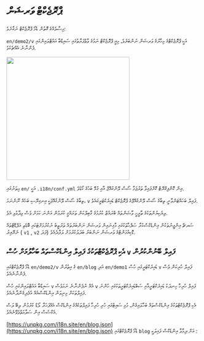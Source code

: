 # ޕްރޮޖެކްޓް ވަރޝަން

މިސާލެއްގެ ގޮތުން ޑެމޯ ޕްރޮޖެކްޓް ނަގާށެވެ:

`en/demo2/v` އަކީ ޕްރޮޖެކްޓްގެ މިހާރުގެ ވަރޝަން ނަންބަރެވެ، މިއީ ޕްރޮޖެކްޓް ނަމުގެ ވާތްފަރާތުގައި ސައިޑްބާ އައުޓްލައިންގައި ފެންނާނެ އެއްޗެކެވެ.

<img src="https://p.3ti.site/1721290486.avif" width="320px">

މިތަނުގައި `en/` އަކީ `.i18n/conf.yml` އިން ކޮންފިގްރޭޓް ކޮށްފައިވާ ތަރުޖަމާ ސޯސް ލޭންގުއޭޖް އާއި ގުޅޭ ބަހުގެ ކޯޑެވެ.

ތިބާގެ ސޯސް ލޭންގުއޭޖަކީ އިނގިރޭސި ބަހެއް ނޫންނަމަ، `v` ފައިލް ބަހައްޓަންވާނީ ތިބާގެ ސޯސް ލޭންގުއޭޖްގެ ޕްރޮޖެކްޓް ޑައިރެކްޓަރީގައެވެ.

ލިޔެކިޔުންތަކުގެ ތާރީހީ ވާޝަންތައް ބްރައުޒް ކުރުމުގެ ގާބިލްކަން ތަރައްގީ ކުރަމުން އަންނަ ކަމަށް ވެސް ވިދާޅުވި އެވެ.

ސަރޗް އިންޖީނުތަކުން އިންޑެކްސްކުރާ ޞަފްޙާތަކުގައި މާގިނައިން ވަރޝަން ނަންބަރުތައް ތަރުތީބު ނުކުރުމަށްޓަކައި ބޮޑެތި އަޕްޑޭޓްތައް ނެރޭއިރު ( `v1` , `v2` ފަދަ) ޑޮކިއުމަންޓްގެ ވަރޝަން ނަންބަރު ބަދަލުކުރުމަށް ލަފާދެއެވެ.

## އެކި ޕްރޮޖެކްޓްތަކުގެ ފައިލް އިންޑެކްސްތައް ބަހާލުމަށް ހުސް `v` ފައިލް ބޭނުންކުރުން

ޑެމޯ ޕްރޮޖެކްޓްގައި `en/demo2/v` ގެ އިތުރުން `en/blog` އަދި `en/demo1` ޑައިރެކްޓަރީގައި ހުސް `v` ފައިލް ހުރިކަން ވެސް ފެންނާނެއެވެ.

ސައިޑްބާ އައުޓްލައިންގައި ހުސް `v` އެއް ނުފެންނާނެ ނަމަވެސް `v` ފައިލް ހުރިހާ ހިނދަކު ޑައިރެކްޓަރީއާއި ސަބްޑައިރެކްޓަރީތަކުގައި ހުންނަ ފައިލްތަކަށް މިނިވަން އިންޑެކްސްއެއް އުފެދިގެންދާނެއެވެ.

އެކި ޕްރޮޖެކްޓްތަކުގެ އިންޑެކްސްތައް ބަހާލައިގެން، މުޅި ސައިޓުގައި ހުރި ހުރިހާ ފައިލްތަކެއްގެ އިންޑެކްސް އެއްފަހަރާ ލޯޑް ކުރުމުން ލިބޭ ލަސް އެކްސެސް އިން ސަލާމަތްވެވޭނެއެވެ.

[https://unpkg.com/i18n.site/en/blog.json](https://unpkg.com/i18n.site/en/blog.json) ޑެމޯ ޕްރޮޖެކްޓްގައި `blog` އަށް ދިމާވާ އިންޑެކްސް ފައިލަކީ :